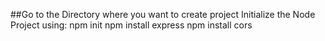 ##Go to the Directory where you want to create project
Initialize the Node Project using:
npm init
npm install express
npm install cors